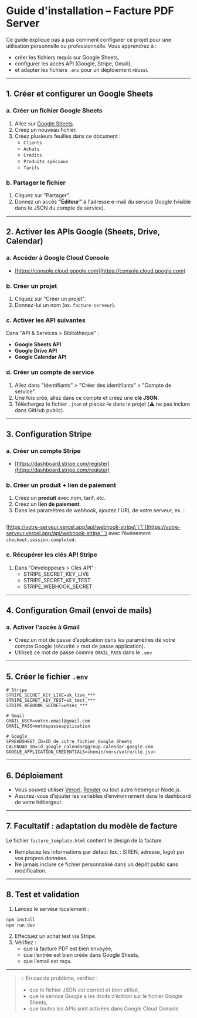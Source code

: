 # Guide d'installation – Facture PDF Server

Ce guide explique pas à pas comment configurer ce projet pour une utilisation personnelle ou professionnelle. Vous apprendrez à :

- créer les fichiers requis sur Google Sheets,
- configurer les accès API (Google, Stripe, Gmail),
- et adapter les fichiers `.env` pour un déploiement réussi.

---

## 1. Créer et configurer un Google Sheets

### a. Créer un fichier Google Sheets

1. Allez sur [Google Sheets](https://sheets.google.com).
2. Créez un nouveau fichier.
3. Créez plusieurs feuilles dans ce document :
   - `Clients`
   - `Achats`
   - `Crédits`
   - `Produits spéciaux`
   - `Tarifs`

### b. Partager le fichier

1. Cliquez sur "Partager".
2. Donnez un accès **"Éditeur"** à l'adresse e-mail du service Google (visible dans le JSON du compte de service).

---

## 2. Activer les APIs Google (Sheets, Drive, Calendar)

### a. Accéder à Google Cloud Console

- [https://console.cloud.google.com](https://console.cloud.google.com)

### b. Créer un projet

1. Cliquez sur "Créer un projet".
2. Donnez-lui un nom (ex. `facture-serveur`).

### c. Activer les API suivantes

Dans "API & Services > Bibliothèque" :

- **Google Sheets API**
- **Google Drive API**
- **Google Calendar API**

### d. Créer un compte de service

1. Allez dans "Identifiants" > "Créer des identifiants" > "Compte de service".
2. Une fois créé, allez dans ce compte et créez une **clé JSON**.
3. Téléchargez le fichier `.json` et placez-le dans le projet (⚠️ ne pas inclure dans GitHub public).

---

## 3. Configuration Stripe

### a. Créer un compte Stripe

- [https://dashboard.stripe.com/register](https://dashboard.stripe.com/register)

### b. Créer un produit + lien de paiement

1. Créez un **produit** avec nom, tarif, etc.
2. Créez un **lien de paiement**.
3. Dans les paramètres de webhook, ajoutez l'URL de votre serveur, ex. :
   ```
   ```

[https://votre-serveur.vercel.app/api/webhook-stripe\`\`\`](https://votre-serveur.vercel.app/api/webhook-stripe```) avec l’événement `checkout.session.completed`.

### c. Récupérer les clés API Stripe

1. Dans "Développeurs > Clés API" :
   - STRIPE\_SECRET\_KEY\_LIVE
   - STRIPE\_SECRET\_KEY\_TEST
   - STRIPE\_WEBHOOK\_SECRET

---

## 4. Configuration Gmail (envoi de mails)

### a. Activer l'accès à Gmail

- Créez un mot de passe d’application dans les paramètres de votre compte Google (sécurité > mot de passe application).
- Utilisez ce mot de passe comme `GMAIL_PASS` dans le `.env`

---

## 5. Créer le fichier `.env`

```
# Stripe
STRIPE_SECRET_KEY_LIVE=sk_live_***
STRIPE_SECRET_KEY_TEST=sk_test_***
STRIPE_WEBHOOK_SECRET=whsec_***

# Gmail
GMAIL_USER=votre.email@gmail.com
GMAIL_PASS=motdepasseapplication

# Google
SPREADSHEET_ID=ID_de_votre_fichier_Google_Sheets
CALENDAR_ID=id_google_calendar@group.calendar.google.com
GOOGLE_APPLICATION_CREDENTIALS=chemin/vers/votre/clé.json
```

---

## 6. Déploiement

- Vous pouvez utiliser [Vercel](https://vercel.com), [Render](https://render.com) ou tout autre hébergeur Node.js.
- Assurez-vous d’ajouter les variables d’environnement dans le dashboard de votre hébergeur.

---

## 7. Facultatif : adaptation du modèle de facture

Le fichier `facture_template.html` contient le design de la facture.

- Remplacez les informations par défaut (ex. : SIREN, adresse, logo) par vos propres données.
- Ne jamais inclure ce fichier personnalisé dans un dépôt public sans modification.

---

## 8. Test et validation

1. Lancez le serveur localement :

```bash
npm install
npm run dev
```

2. Effectuez un achat test via Stripe.
3. Vérifiez :
   - que la facture PDF est bien envoyée,
   - que l’entrée est bien créée dans Google Sheets,
   - que l’email est reçu.

---

> 💡 En cas de problème, vérifiez :
>
> - que le fichier JSON est correct et bien utilisé,
> - que le service Google a les droits d’édition sur le fichier Google Sheets,
> - que toutes les APIs sont activées dans Google Cloud Console.

